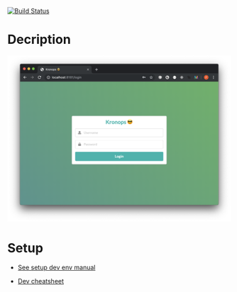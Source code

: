 [![Build Status](https://travis-ci.com/pierremellet/kronops.svg?branch=develop)](https://travis-ci.com/pierremellet/kronops)

# Decription

![alt text](docs/images/login.png "Login form UI")


# Setup

- [See setup dev env manual](docs/setup.md)

- [Dev cheatsheet](docs/cheatsheet.md)


